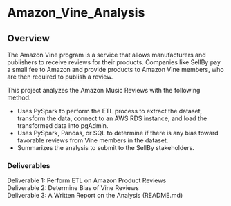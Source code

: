 # Amazon_Vine_Analysis

## Overview

The Amazon Vine program is a service that allows manufacturers and publishers to receive reviews for their products. Companies like SellBy pay a small fee to Amazon and provide products to Amazon Vine members, who are then required to publish a review.

This project analyzes the Amazon Music Reviews with the following method:
- Uses PySpark to perform the ETL process to extract the dataset, transform the data, connect to an AWS RDS instance, and load the transformed data into pgAdmin. 
- Uses PySpark, Pandas, or SQL to determine if there is any bias toward favorable reviews from Vine members in the dataset. 
- Summarizes the analysis to submit to the SellBy stakeholders.

### Deliverables

Deliverable 1: Perform ETL on Amazon Product Reviews  
Deliverable 2: Determine Bias of Vine Reviews  
Deliverable 3: A Written Report on the Analysis (README.md)
